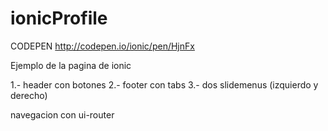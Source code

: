 ionicProfile
============

CODEPEN
http://codepen.io/ionic/pen/HjnFx

Ejemplo de la pagina de ionic

1.- header con botones
2.- footer con tabs
3.- dos slidemenus (izquierdo y derecho)

navegacion con ui-router
